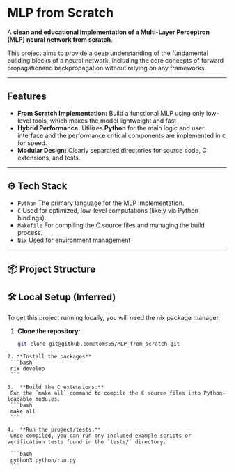 # MLP from Scratch

A **clean and educational implementation of a Multi-Layer Perceptron (MLP) neural network from scratch**.

This project aims to provide a deep understanding of the fundamental building blocks of a neural network, including the core concepts of forward propagationand backpropagation without relying on any frameworks.

---

##  Features

* **From Scratch Implementation:** Build a functional MLP using only low-level tools, which makes the model lightweight and fast
* **Hybrid Performance:** Utilizes **Python** for the main logic and user interface and the performance critical components are implemented in `C` for speed.
* **Modular Design:** Clearly separated directories for source code, C extensions, and tests.

---

## ⚙️ Tech Stack

* `Python` The primary language for the MLP implementation.
* `C` Used for optimized, low-level computations (likely via Python bindings).
* `Makefile` For compiling the C source files and managing the build process.
* `Nix` Used for environment management

---

## 📦 Project Structure

## 🛠️ Local Setup (Inferred)

To get this project running locally, you will need the nix package manager.

1.  **Clone the repository:**
    ```bash
    git clone git@github.com:toms55/MLP_from_scratch.git
   ```
2. **Install the packages**
    ```bash
    nix develop
    ```

3.  **Build the C extensions:**
    Run the `make all` command to compile the C source files into Python-loadable modules.
    ```bash
    make all
    ```

4.  **Run the project/tests:**
    Once compiled, you can run any included example scripts or verification tests found in the `tests/` directory.

    ```bash
    python3 python/run.py
    ```
